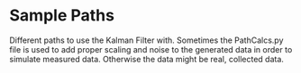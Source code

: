 # Sample Paths

Different paths to use the Kalman Filter with. Sometimes the PathCalcs.py file is used to add proper scaling and noise to the generated data in order to simulate measured data. Otherwise the data might be real, collected data.
